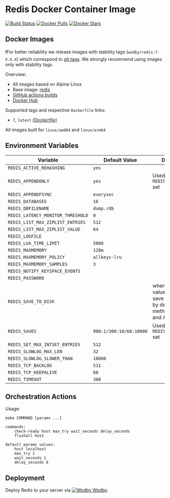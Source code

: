 # Redis Docker Container Image

[![Build Status](https://github.com/wodby/redis/workflows/Build%20docker%20image/badge.svg)](https://github.com/wodby/redis/actions)
[![Docker Pulls](https://img.shields.io/docker/pulls/wodby/redis.svg)](https://hub.docker.com/r/wodby/redis)
[![Docker Stars](https://img.shields.io/docker/stars/wodby/redis.svg)](https://hub.docker.com/r/wodby/redis)

## Docker Images

❗For better reliability we release images with stability tags (`wodby/redis:7-X.X.X`) which correspond to [git tags](https://github.com/wodby/redis/releases). We strongly recommend using images only with stability tags. 

Overview:

- All images based on Alpine Linux
- Base image: [redis](https://github.com/docker-library/redis)
- [GitHub actions builds](https://github.com/wodby/redis/actions) 
- [Docker Hub](https://hub.docker.com/r/wodby/redis)

[_(Dockerfile)_]: https://github.com/wodby/redis/tree/master/Dockerfile

Supported tags and respective `Dockerfile` links:

- `7`, `latest` [_(Dockerfile)_]

All images built for `linux/amd64` and `linux/arm64`

## Environment Variables

| Variable                          | Default Value           | Description                                                                                     |
|-----------------------------------|-------------------------|-------------------------------------------------------------------------------------------------|
| `REDIS_ACTIVE_REHASHING`          | `yes`                   |                                                                                                 |
| `REDIS_APPENDONLY`                | `yes`                   | Used only when `REDIS_SAVE_TO_DISK` set                                                         |
| `REDIS_APPENDFSYNC`               | `everysec`              |                                                                                                 |
| `REDIS_DATABASES`                 | `16`                    |                                                                                                 |
| `REDIS_DBFILENAME`                | `dump.rdb`              |                                                                                                 |
| `REDIS_LATENCY_MONITOR_THRESHOLD` | `0`                     |                                                                                                 |
| `REDIS_LIST_MAX_ZIPLIST_ENTRIES`  | `512`                   |                                                                                                 |
| `REDIS_LIST_MAX_ZIPLIST_VALUE`    | `64`                    |                                                                                                 |
| `REDIS_LOGFILE`                   |                         |                                                                                                 |
| `REDIS_LUA_TIME_LIMIT`            | `5000`                  |                                                                                                 |
| `REDIS_MAXMEMORY`                 | `128m`                  |                                                                                                 |
| `REDIS_MAXMEMORY_POLICY`          | `allkeys-lru`           |                                                                                                 |
| `REDIS_MAXMEMORY_SAMPLES`         | `3`                     |                                                                                                 |
| `REDIS_NOTIFY_KEYSPACE_EVENTS`    |                         |                                                                                                 |
| `REDIS_PASSWORD`                  |                         |                                                                                                 |
| `REDIS_SAVE_TO_DISK`              |                         | when set to any value redis will save data to disk, by default hybrid method (both RDB and AOF) |
| `REDIS_SAVES`                     | `900:1/300:10/60:10000` | Used only when `REDIS_SAVE_TO_DISK` set                                                         |
| `REDIS_SET_MAX_INTSET_ENTRIES`    | `512`                   |                                                                                                 |
| `REDIS_SLOWLOG_MAX_LEN`           | `32`                    |                                                                                                 |
| `REDIS_SLOWLOG_SLOWER_THAN`       | `10000`                 |                                                                                                 |
| `REDIS_TCP_BACKLOG`               | `511`                   |                                                                                                 |
| `REDIS_TCP_KEEPALIVE`             | `60`                    |                                                                                                 |
| `REDIS_TIMEOUT`                   | `300`                   |                                                                                                 |

## Orchestration Actions

Usage:
```
make COMMAND [params ...]
 
commands:
    check-ready host max_try wait_seconds delay_seconds
    flushall host
    
default params values:
    host localhost
    max_try 1
    wait_seconds 1
    delay_seconds 0
```

## Deployment

Deploy Redis to your server via [![Wodby](https://www.google.com/s2/favicons?domain=wodby.com) Wodby](https://wodby.com/stacks/redis).
